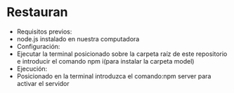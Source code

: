# Restauran


* Requisitos previos:
* node.js instalado en nuestra computadora 
* Configuración:
* Ejecutar la terminal posicionado sobre la carpeta raíz de este repositorio e introducir el comando npm i(para instalar la carpeta model)
* Ejecución:
* Posicionado en la terminal introduzca el comando:npm server para activar el servidor 
